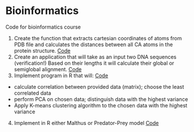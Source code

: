 # Bioinformatics
Code for bioinformatics course

1. Create the function that extracts cartesian coordinates of atoms from PDB file and calculates the distances between all CA atoms in the protein structure. [Code](coordinates.r)
2. Create an application that will take as an input two DNA sequences (verification!) Based on their lengths it will calculate their global or semiglobal alignment. [Code](psa.r)
3. Implement program in R that will: [Code](clustering.r)

  * calculate correlation between provided data (matrix); choose the least correlated data
  * perform PCA on chosen data; distinguish data with the highest variance
  * Apply K-means clustering algorithm to the chosen data with the highest variance
  
4. Implement in R either Malthus or Predator-Prey model [Code](malthus.r)
